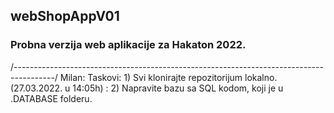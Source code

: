 ## webShopAppV01
### Probna verzija web aplikacije za Hakaton 2022.


/----------------------------------------------------------------------------------------/
Milan: Taskovi: 1) Svi klonirajte repozitorijum lokalno.           (27.03.2022. u 14:05h)
              : 2) Napravite bazu sa SQL kodom, koji je u .DATABASE folderu.
